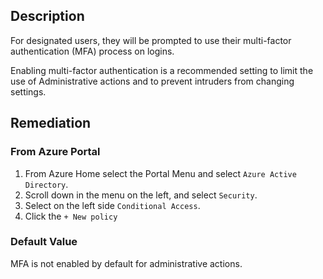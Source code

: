 ## Description

For designated users, they will be prompted to use their multi-factor authentication (MFA) process on logins.

Enabling multi-factor authentication is a recommended setting to limit the use of Administrative actions and to prevent intruders from changing settings.

## Remediation

### From Azure Portal

1. From Azure Home select the Portal Menu and select `Azure Active Directory`.
2. Scroll down in the menu on the left, and select `Security`.
3. Select on the left side `Conditional Access`.
4. Click the `+ New policy`

### Default Value

MFA is not enabled by default for administrative actions.
